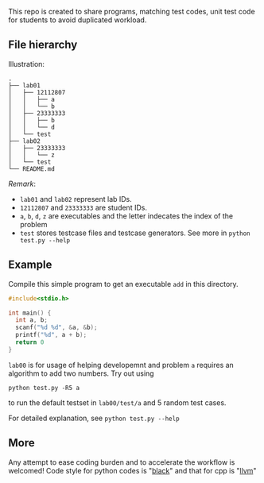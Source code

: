 This repo is created to share programs, matching test codes, unit test code for
students to avoid duplicated workload.

## File hierarchy
Illustration:
```
.
├── lab01
│   ├── 12112807
│   │   ├── a
│   │   └── b
│   ├── 23333333
│   │   ├── b
│   │   └── d
│   └── test
├── lab02
│   ├── 23333333
│   │   └── z
│   └── test
└── README.md
```
*Remark*: 
- `lab01` and `lab02` represent lab IDs.
- `12112807` and `23333333` are student IDs.
- `a`, `b`, `d`, `z` are executables and the letter indecates the index of the
  problem
- `test` stores testcase files and testcase generators. See more in `python
  test.py --help`

## Example
Compile this simple program to get an executable `add` in this directory.
```c
#include<stdio.h>

int main() {
  int a, b;
  scanf("%d %d", &a, &b);
  printf("%d", a + b);
  return 0
}
```
`lab00` is for usage of helping developemnt and problem `a` requires an
algorithm to add two numbers. Try out using
```
python test.py -R5 a
```
to run the default testset in `lab00/test/a` and 5 random test cases.

For detailed explanation, see `python test.py --help`

## More

Any attempt to ease coding burden and to accelerate the workflow is welcomed!
Code style for python codes is "[black](https://github.com/psf/black)" and that
for cpp is "[llvm](https://llvm.org/docs/CodingStandards.html)"


